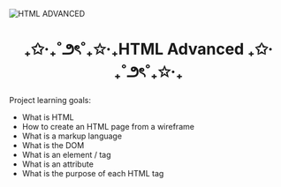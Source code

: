 ![HTML ADVANCED](https://github.com/user-attachments/assets/9ee40f43-d5c7-47a3-bd67-e95b1998bd6e)
<h1 align="center"> ₊✩‧₊˚౨ৎ˚₊✩‧₊HTML Advanced ₊✩‧₊˚౨ৎ˚₊✩‧₊ </h1>
Project learning goals:
<ul>
  <li>What is HTML</li>
  <li>How to create an HTML page from a wireframe</li>
  <li>What is a markup language</li>
  <li>What is the DOM</li>
  <li>What is an element / tag</li>
  <li>What is an attribute</li>
  <li>What is the purpose of each HTML tag</li>
</ul>
